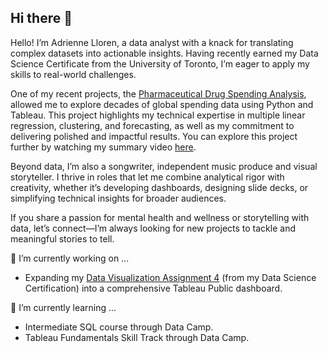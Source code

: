 ## Hi there 👋

Hello! I’m Adrienne Lloren, a data analyst with a knack for translating complex datasets into actionable insights. Having recently earned my Data Science Certificate from the University of Toronto, I’m eager to apply my skills to real-world challenges.

One of my recent projects, the [Pharmaceutical Drug Spending Analysis](https://github.com/amlloren/Pharma-Spending-by-Countries), allowed me to explore decades of global spending data using Python and Tableau. This project highlights my technical expertise in multiple linear regression, clustering, and forecasting, as well as my commitment to delivering polished and impactful results. You can explore this project further by watching my summary video [here](https://drive.google.com/file/d/1ASvZEvJ-3i7NKkFGaMeeubGUNcCa5nAl/view).

Beyond data, I’m also a songwriter, independent music produce and visual storyteller. I thrive in roles that let me combine analytical rigor with creativity, whether it’s developing dashboards, designing slide decks, or simplifying technical insights for broader audiences.

If you share a passion for mental health and wellness or storytelling with data, let’s connect—I’m always looking for new projects to tackle and meaningful stories to tell.

🔭 I’m currently working on ...
* Expanding my [Data Visualization Assignment 4](https://github.com/amlloren/visualization/blob/assignment-4/02_activities/assignments/assignment_4/3_tableau_viz.md) (from my Data Science Certification) into a comprehensive Tableau Public dashboard.

🌱 I’m currently learning ...
* Intermediate SQL course through Data Camp.
* Tableau Fundamentals Skill Track through Data Camp.

<!--
**amlloren/amlloren** is a ✨ _special_ ✨ repository because its `README.md` (this file) appears on your GitHub profile.

Here are some ideas to get you started:

- 🔭 I’m currently working on ...
- 🌱 I’m currently learning ...
- 👯 I’m looking to collaborate on ...
- 🤔 I’m looking for help with ...
- 💬 Ask me about ...
- 📫 How to reach me: ...
- 😄 Pronouns: ...
- ⚡ Fun fact: ...
-->
